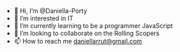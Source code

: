 - 👋 Hi, I’m @Daniella-Porty
- 👀 I’m interested in IT
- 🌱 I’m currently learning to be a programmer JavaScript
- 💞️ I’m looking to collaborate on the Rolling Scopers
- 📫 How to reach me daniellarrut@gmail.com

<!---
Daniella-Porty/Daniella-Porty is a ✨ special ✨ repository because its `README.md` (this file) appears on your GitHub profile.
You can click the Preview link to take a look at your changes.
--->
